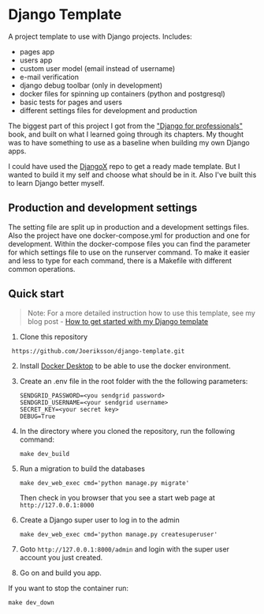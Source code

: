 # Django Template

A project template to use with Django projects. Includes:

- pages app
- users app
- custom user model (email instead of username)
- e-mail verification
- django debug toolbar (only in development)
- docker files for spinning up containers (python and postgresql)
- basic tests for pages and users
- different settings files for development and production

The biggest part of this project I got from the ["Django for professionals"](https://djangoforprofessionals.com) book, and built on what I learned going through its chapters. My thought was to have something to use as a baseline when building my own Django apps.

I could have used the [DjangoX](https://github.com/wsvincent/djangox) repo to get a ready made template. But I wanted to build it my self and choose what should be in it. Also I've built this to learn Django better myself.  

## Production and development settings

The setting file are split up in production and a development settings files. Also the project have one docker-compose.yml for production and one for development. Within the docker-compose files you can find the parameter for which settings file to use on the runserver command. To make it easier and less to type for each command, there is a Makefile with different common operations.

## Quick start

> Note: For a more detailed instruction how to use this template, see my blog post - [How to get started with my Django template](https://joeriksson.io/blog/how-to-get-started-with-my-django-template/)

1. Clone this repository

` https://github.com/Joeriksson/django-template.git`

2. Install [Docker Desktop](https://www.docker.com/products/docker-desktop) to be able to use the docker environment.

3. Create an .env file in the root folder with the the following parameters:

    ```ENVIRONMENT='development'
    SENDGRID_PASSWORD=<you sendgrid password>
    SENDGRID_USERNAME=<your sendgrid username>
    SECRET_KEY=<your secret key>
    DEBUG=True
    ```

4. In the directory where you cloned the repository, run the following command:

    `make dev_build`

5. Run a migration to build the databases

    `make dev_web_exec cmd='python manage.py migrate'`
    
    Then check in you browser that you see a start web page at `http://127.0.0.1:8000`

6. Create a Django super user to log in to the admin

    `make dev_web_exec cmd='python manage.py createsuperuser'`

7. Goto `http://127.0.0.1:8000/admin` and login with the super user account you just created.

8. Go on and build you app.

If you want to stop the container run:

  `make dev_down`


